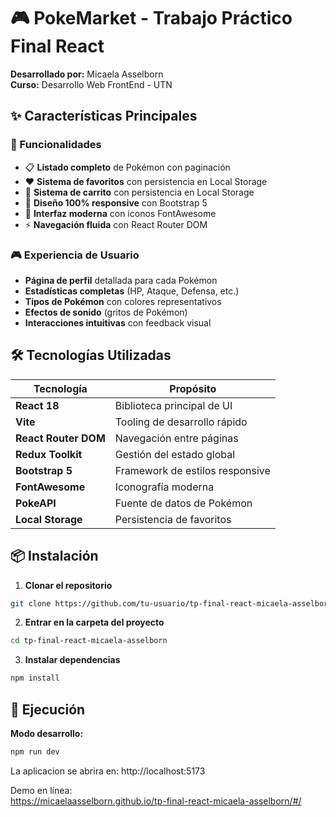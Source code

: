 # 🎮 PokeMarket - Trabajo Práctico Final React

**Desarrollado por:** Micaela Asselborn  
**Curso:** Desarrollo Web FrontEnd - UTN

## ✨ Características Principales

### 🎯 Funcionalidades

- 📋 **Listado completo** de Pokémon con paginación
- ❤️ **Sistema de favoritos** con persistencia en Local Storage
- 🛒 **Sistema de carrito** con persistencia en Local Storage
- 📱 **Diseño 100% responsive** con Bootstrap 5
- 🎨 **Interfaz moderna** con iconos FontAwesome
- ⚡ **Navegación fluida** con React Router DOM

### 🎮 Experiencia de Usuario

- **Página de perfil** detallada para cada Pokémon
- **Estadísticas completas** (HP, Ataque, Defensa, etc.)
- **Tipos de Pokémon** con colores representativos
- **Efectos de sonido** (gritos de Pokémon)
- **Interacciones intuitivas** con feedback visual

## 🛠️ Tecnologías Utilizadas

| Tecnología           | Propósito                       |
| -------------------- | ------------------------------- |
| **React 18**         | Biblioteca principal de UI      |
| **Vite**             | Tooling de desarrollo rápido    |
| **React Router DOM** | Navegación entre páginas        |
| **Redux Toolkit**    | Gestión del estado global       |
| **Bootstrap 5**      | Framework de estilos responsive |
| **FontAwesome**      | Iconografía moderna             |
| **PokeAPI**          | Fuente de datos de Pokémon      |
| **Local Storage**    | Persistencia de favoritos       |

## 📦 Instalación

1. **Clonar el repositorio**

```bash
git clone https://github.com/tu-usuario/tp-final-react-micaela-asselborn.git
```

2. **Entrar en la carpeta del proyecto**

```bash
cd tp-final-react-micaela-asselborn
```

3. **Instalar dependencias**

```bash
npm install
```

## 🚀 Ejecución

**Modo desarrollo:**

```bash
npm run dev
```

La aplicacion se abrira en: http://localhost:5173

Demo en línea:  
https://micaelaasselborn.github.io/tp-final-react-micaela-asselborn/#/
